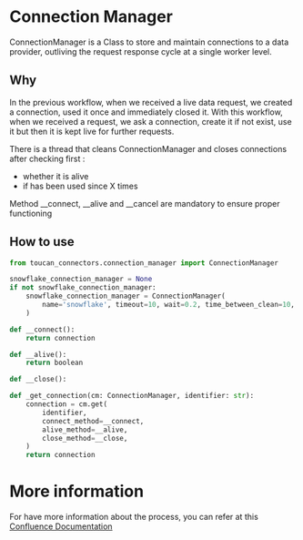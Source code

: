 # Connection Manager

ConnectionManager is a Class to store and maintain connections to a data provider, outliving the request response cycle at a single worker level.

## Why
In the previous workflow, when we received a live data request, we created a connection, used it once and immediately closed it.
With this workflow, when we received a request, we ask a connection, create it if not exist, use it but then it is kept live for further requests.

There is a thread that cleans ConnectionManager and closes connections after checking  first :
- whether it is alive
- if has been used since X times

Method __connect, __alive and __cancel are mandatory to ensure proper functioning

## How to use
````python
from toucan_connectors.connection_manager import ConnectionManager

snowflake_connection_manager = None
if not snowflake_connection_manager:
    snowflake_connection_manager = ConnectionManager(
        name='snowflake', timeout=10, wait=0.2, time_between_clean=10, time_keep_alive=600
    )

def __connect():
    return connection

def __alive():
    return boolean

def __close():

def _get_connection(cm: ConnectionManager, identifier: str):
    connection = cm.get(
        identifier,
        connect_method=__connect,
        alive_method=__alive,
        close_method=__close,
    )
    return connection
````

# More information
For have more information about the process, you can refer at this [Confluence Documentation](https://toucantoco.atlassian.net/wiki/spaces/TTA/pages/3018653948/Connection+Manager+-+Query+pool?focusedCommentId=3021308042#comment-3021308042)
